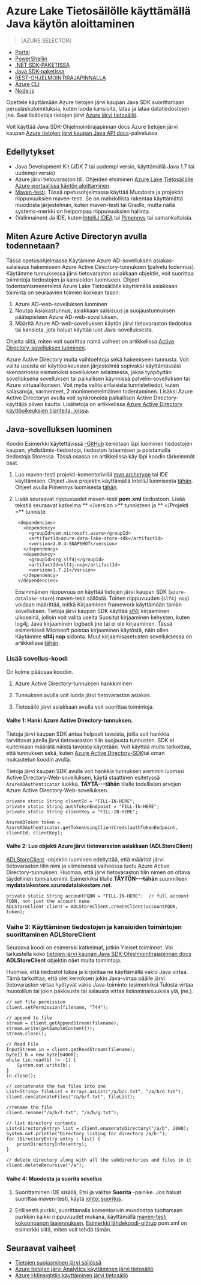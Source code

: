 <properties
   pageTitle="Sovellusten tietojen järvi kaupan Java SDK avulla | Microsoft Azure"
   description="Sovellusten kehittämiseen Azure tietojen järvi kaupan Java SDK avulla"
   services="data-lake-store"
   documentationCenter=""
   authors="nitinme"
   manager="jhubbard"
   editor="cgronlun"/>

<tags
   ms.service="data-lake-store"
   ms.devlang="na"
   ms.topic="get-started-article"
   ms.tgt_pltfrm="na"
   ms.workload="big-data"
   ms.date="10/17/2016"
   ms.author="nitinme"/>

# <a name="get-started-with-azure-data-lake-store-using-java"></a>Azure Lake Tietosäilölle käyttämällä Java käytön aloittaminen

> [AZURE.SELECTOR]
- [Portal](data-lake-store-get-started-portal.md)
- [PowerShellin](data-lake-store-get-started-powershell.md)
- [.NET SDK-PAKETISSA](data-lake-store-get-started-net-sdk.md)
- [Java SDK-paketissa](data-lake-store-get-started-java-sdk.md)
- [REST-OHJELMOINTIRAJAPINNALLA](data-lake-store-get-started-rest-api.md)
- [Azure CLI](data-lake-store-get-started-cli.md)
- [Node.js](data-lake-store-manage-use-nodejs.md)

Opettele käyttämään Azure tietojen järvi kaupan Java SDK suorittamaan peruslaskutoimituksia, kuten luoda kansioita, lataa ja lataa datatiedostojen jne. Saat lisätietoja tietojen järvi [Azure järvi tietosäilö](data-lake-store-overview.md).

Voit käyttää Java SDK-Ohjelmointirajapinnan docs Azure tietojen järvi kaupan [Azure tietojen järvi kaupan Java API docs](https://azure.github.io/azure-data-lake-store-java/javadoc/)-palvelussa.

## <a name="prerequisites"></a>Edellytykset

* Java Development Kit (JDK 7 tai uudempi versio, käyttämällä Java 1.7 tai uudempi versio)
* Azure järvi tietovaraston tili. Ohjeiden etsiminen [Azure Lake Tietosäilölle Azure-portaalissa käytön aloittaminen](data-lake-store-get-started-portal.md).
* [Maven-testi](https://maven.apache.org/install.html). Tässä opetusohjelmassa käyttää Muodosta ja projektin riippuvuuksien maven-testi. Se on mahdollista rakentaa käyttämättä muodosta järjestelmän, kuten maven-testi tai Gradle, mutta näitä systems-merkki on helpompaa riippuvuuksien hallinta.
* (Valinnainen) Ja IDE, kuten [IntelliJ IDEA](https://www.jetbrains.com/idea/download/) tai [Pimennys](https://www.eclipse.org/downloads/) tai samankaltaisia.

## <a name="how-do-i-authenticate-using-azure-active-directory"></a>Miten Azure Active Directoryn avulla todennetaan?

Tässä opetusohjelmassa Käytämme Azure AD-sovelluksen asiakas-salaisuus hakemiseen Azure Active Directory-tunnuksen (palvelu todennus). Käytämme tunnuksessa järvi tietovaraston asiakkaan objektin, voit suorittaa toimintoja tiedostojen ja kansioiden luomiseen. Ohjeet todentamismenetelmä Azure Lake Tietosäilölle käyttämällä asiakkaan toiminta on seuraavien toimien korkean tason:

1. Azure AD-web-sovelluksen luominen
2. Noutaa Asiakastunnus, asiakkaan salaisuus ja suojaustunnuksen päätepisteen Azure AD-web-sovelluksen.
3. Määritä Azure AD-web-sovelluksen käytön järvi tietovaraston tiedostoa tai kansiota, jota haluat käyttää luot Java-sovelluksesta.

Ohjeita siitä, miten voit suorittaa nämä vaiheet on artikkelissa [Active Directory-sovelluksen luominen](data-lake-store-authenticate-using-active-directory.md#create-an-active-directory-application).

Azure Active Directory muita vaihtoehtoja sekä hakemiseen tunnusta. Voit valita useista eri käyttöoikeuksien järjestelmiä sopivaksi käyttämässäsi skenaariossa esimerkiksi sovelluksen selaimessa, jakaa työpöydän sovelluksena sovelluksen tai paikallisen käynnissä palvelin-sovelluksen tai Azure virtuaalikoneen. Voit myös valita erilaisista tunnistetiedot, kuten salasanoja, varmenteet, 2 monimenetelmäinen todentaminen. Lisäksi Azure Active Directoryn avulla voit synkronoida paikallisen Active Directory-käyttäjiä pilven kautta. Lisätietoja on artikkelissa [Azure Active Directory käyttöoikeuksien tilanteita, joissa](../active-directory/active-directory-authentication-scenarios.md). 

## <a name="create-a-java-application"></a>Java-sovelluksen luominen

Koodin Esimerkki käytettävissä [-GitHub](https://azure.microsoft.com/documentation/samples/data-lake-store-java-upload-download-get-started/) kerrotaan läpi luominen tiedostojen kaupan, yhdistämis-tiedostoja, tiedoston lataamisen ja poistamalla tiedostoja Storessa. Tässä osassa on artikkelissa käy läpi koodin tärkeimmät osat.

1. Luo maven-testi projekti-komentorivillä [mvn archetype](https://maven.apache.org/guides/getting-started/maven-in-five-minutes.html) tai IDE käyttämisen. Ohjeet Java projektin käyttämällä IntelliJ luomisesta [tähän](https://www.jetbrains.com/help/idea/2016.1/creating-and-running-your-first-java-application.html). Ohjeet avulla Pimennys luomisesta [tähän](http://help.eclipse.org/mars/index.jsp?topic=%2Forg.eclipse.jdt.doc.user%2FgettingStarted%2Fqs-3.htm). 

2. Lisää seuraavat riippuvuudet maven-testi **pom.xml** tiedostoon. Lisää tekstiä seuraavat katkelma ** \</version >** tunnisteen ja ** \</Projekti >** tunniste:

        <dependencies>
          <dependency>
            <groupId>com.microsoft.azure</groupId>
            <artifactId>azure-data-lake-store-sdk</artifactId>
            <version>2.0.4-SNAPSHOT</version>
          </dependency>
          <dependency>
            <groupId>org.slf4j</groupId>
            <artifactId>slf4j-nop</artifactId>
            <version>1.7.21</version>
          </dependency>
        </dependencies>

    Ensimmäinen riippuvuus on käyttää tietojen järvi kaupan SDK (`azure-datalake-store`) maven-testi säilöstä. Toinen riippuvuuden (`slf4j-nop`) voidaan määrittää, mitkä Kirjaaminen framework käyttämään tämän sovelluksen. Tietoja järvi kaupan SDK käyttää [slf4j](http://www.slf4j.org/) kirjaaminen ulkoseinä, jolloin voit valita useita Suositut kirjaaminen kehysten, kuten log4j, Java kirjaaminen logback jne tai ei ole kirjaaminen. Tässä esimerkissä Microsoft poistaa kirjaaminen käytöstä, näin ollen Käytämme **slf4j nop** sidonta. Muut kirjaamisasetusten sovelluksessa on artikkelissa [tähän](http://www.slf4j.org/manual.html#projectDep).

### <a name="add-the-application-code"></a>Lisää sovellus-koodi

On kolme pääosaa koodiin.

1. Azure Active Directory-tunnuksen hankkiminen

2. Tunnuksen avulla voit luoda järvi tietovaraston asiakas.

3. Tietosäilö järvi asiakkaan avulla voit suorittaa toimintoja.

#### <a name="step-1-obtain-an-azure-active-directory-token"></a>Vaihe 1: Hanki Azure Active Directory-tunnuksen.

Tietoja järvi kaupan SDK antaa helposti tavoista, joilla voit hankkia tarvittavat jutella järvi tietovaraston tilin suojausta tunnusten. SDK ei kuitenkaan määrätä näistä tavoista käytetään. Voit käyttää muita tarkoittaa, että tunnuksen sekä, kuten [Azure Active Directory-SDK](https://github.com/AzureAD/azure-activedirectory-library-for-java)tai oman mukautetun koodin avulla.

Tietoja järvi kaupan SDK avulla voit hankkia tunnuksen aiemmin luomasi Active Directory-Web-sovelluksen, käytä staattinen esitetyssä `AzureADAuthenticator` luokka. **TÄYTÄ---tähän** tilalle todellisten arvojen Azure Active Directory-Web-sovelluksen.

    private static String clientId = "FILL-IN-HERE";
    private static String authTokenEndpoint = "FILL-IN-HERE";
    private static String clientKey = "FILL-IN-HERE";

    AzureADToken token = AzureADAuthenticator.getTokenUsingClientCreds(authTokenEndpoint, clientId, clientKey);

#### <a name="step-2-create-an-azure-data-lake-store-client-adlstoreclient-object"></a>Vaihe 2: Luo objekti Azure järvi tietovaraston asiakkaan (ADLStoreClient)

[ADLStoreClient](https://azure.github.io/azure-data-lake-store-java/javadoc/) -objektin luominen edellyttää, että määrität järvi tietovaraston tilin nimi ja viimeisessä vaiheessa luotu Azure Active Directory-tunnuksen. Huomaa, että järvi tietovaraston tilin nimen on oltava täydellinen toimialuenimi. Esimerkiksi tilalle **TÄYTÖN---tähän** suunnilleen **mydatalakestore.azuredatalakestore.net**.

    private static String accountFQDN = "FILL-IN-HERE";  // full account FQDN, not just the account name
    ADLStoreClient client = ADLStoreClient.createClient(accountFQDN, token);

### <a name="step-3-use-the-adlstoreclient-to-perform-file-and-directory-operations"></a>Vaihe 3: Käyttäminen tiedostojen ja kansioiden toimintojen suorittaminen ADLStoreClient

Seuraava koodi on esimerkki katkelmat, jotkin Yleiset toiminnot. Voi tarkastella koko [tietojen järvi kaupan Java SDK-Ohjelmointirajapinnan docs](https://azure.github.io/azure-data-lake-store-java/javadoc/) **ADLStoreClient** objektin näet muita toimintoja.
 
Huomaa, että tiedostot lukea ja kirjoittaa ne käyttämällä vakio Java virtaa. Tämä tarkoittaa, että olet kerroksen jokin Java-virtaa päälle järvi tietovaraston virtaa hyötyvät vakio Java-toiminto (esimerkiksi Tulosta virtaa muotoillun tai jokin pakkausta tai salausta virtaa lisäominaisuuksia ylä, jne.).

    // set file permission
    client.setPermission(filename, "744");

    // append to file
    stream = client.getAppendStream(filename);
    stream.write(getSampleContent());
    stream.close();

    // Read File
    InputStream in = client.getReadStream(filename);
    byte[] b = new byte[64000];
    while (in.read(b) != -1) {
        System.out.write(b);
    }
    in.close();

    // concatenate the two files into one
    List<String> fileList = Arrays.asList("/a/b/c.txt", "/a/b/d.txt");
    client.concatenateFiles("/a/b/f.txt", fileList);

    //rename the file
    client.rename("/a/b/f.txt", "/a/b/g.txt");

    // list directory contents
    List<DirectoryEntry> list = client.enumerateDirectory("/a/b", 2000);
    System.out.println("Directory listing for directory /a/b:");
    for (DirectoryEntry entry : list) {
        printDirectoryInfo(entry);
    }

    // delete directory along with all the subdirectories and files in it
    client.deleteRecursive("/a");

#### <a name="step-4-build-and-run-the-application"></a>Vaihe 4: Muodosta ja suorita sovellus

1. Suorittaminen IDE sisällä, Etsi ja valitse **Suorita** -painike. Jos haluat suorittaa maven-testi, käytä [johto: suoritus](http://www.mojohaus.org/exec-maven-plugin/exec-mojo.html).

2. Erillisestä purkki, suorittamalla komentorivin muodostaa tuottamaan purkkiin kaikki riippuvuudet mukana, käyttämällä [maven-testi kokoonpanon laajennuksen](http://maven.apache.org/plugins/maven-assembly-plugin/usage.html). [Esimerkki lähdekoodi-github](https://github.com/Azure-Samples/data-lake-store-java-upload-download-get-started/blob/master/pom.xml) pom.xml on esimerkki siitä, miten voit tehdä tämän.


## <a name="next-steps"></a>Seuraavat vaiheet

- [Tietojen suojaaminen järvi säilössä](data-lake-store-secure-data.md)
- [Azure tietojen järvi Analytics käyttäminen järvi tietosäilö](../data-lake-analytics/data-lake-analytics-get-started-portal.md)
- [Azure Hdinsightiin käyttäminen järvi tietosäilö](data-lake-store-hdinsight-hadoop-use-portal.md)
